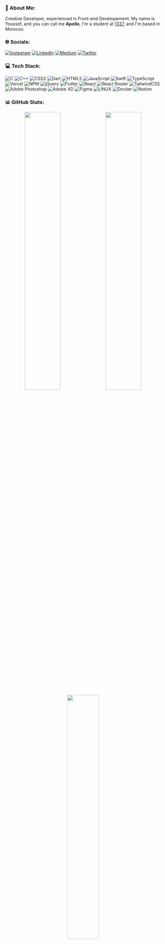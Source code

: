 <!-- <h1 align="center">Hi 👋, I'm Youssef Agnaou</h1>
<h3 align="center">A <a href="https://twitter.com/1337FIL" target="blank">1337</a> student who learns how to code 😇</h3> -->

### 💫 About Me:
Creative Developer, experienced in Front-end Developement. My name is Youssef, and you can call me <strong>Apollo</strong>, I'm a student at <a href="https://twitter.com/1337FIL" target="blank">1337</a>, and I'm based in Morocoo


### 🌐 Socials:
[![Instagram](https://img.shields.io/badge/Instagram-%23E4405F.svg?logo=Instagram&logoColor=white)](https://instagram.com/imyzf) [![LinkedIn](https://img.shields.io/badge/LinkedIn-%230077B5.svg?logo=linkedin&logoColor=white)](https://linkedin.com/in/youssaf) [![Medium](https://img.shields.io/badge/Medium-12100E?logo=medium&logoColor=white)](https://medium.com/@imyzf) [![Twitter](https://img.shields.io/badge/Twitter-%231DA1F2.svg?logo=Twitter&logoColor=white)](https://twitter.com/iimyzf) 

### 💻 Tech Stack:
![C](https://img.shields.io/badge/c-%2300599C.svg?style=for-the-badge&logo=c&logoColor=white) ![C++](https://img.shields.io/badge/c++-%2300599C.svg?style=for-the-badge&logo=c%2B%2B&logoColor=white) ![CSS3](https://img.shields.io/badge/css3-%231572B6.svg?style=for-the-badge&logo=css3&logoColor=white) ![Dart](https://img.shields.io/badge/dart-%230175C2.svg?style=for-the-badge&logo=dart&logoColor=white) ![HTML5](https://img.shields.io/badge/html5-%23E34F26.svg?style=for-the-badge&logo=html5&logoColor=white) ![JavaScript](https://img.shields.io/badge/javascript-%23323330.svg?style=for-the-badge&logo=javascript&logoColor=%23F7DF1E) ![Swift](https://img.shields.io/badge/swift-F54A2A?style=for-the-badge&logo=swift&logoColor=white) ![TypeScript](https://img.shields.io/badge/typescript-%23007ACC.svg?style=for-the-badge&logo=typescript&logoColor=white) ![Vercel](https://img.shields.io/badge/vercel-%23000000.svg?style=for-the-badge&logo=vercel&logoColor=white) ![NPM](https://img.shields.io/badge/NPM-%23000000.svg?style=for-the-badge&logo=npm&logoColor=white) ![jQuery](https://img.shields.io/badge/jquery-%230769AD.svg?style=for-the-badge&logo=jquery&logoColor=white) ![Flutter](https://img.shields.io/badge/Flutter-%2302569B.svg?style=for-the-badge&logo=Flutter&logoColor=white) ![React](https://img.shields.io/badge/react-%2320232a.svg?style=for-the-badge&logo=react&logoColor=%2361DAFB) ![React Router](https://img.shields.io/badge/React_Router-CA4245?style=for-the-badge&logo=react-router&logoColor=white) ![TailwindCSS](https://img.shields.io/badge/tailwindcss-%2338B2AC.svg?style=for-the-badge&logo=tailwind-css&logoColor=white) ![Adobe Photoshop](https://img.shields.io/badge/adobephotoshop-%2331A8FF.svg?style=for-the-badge&logo=adobephotoshop&logoColor=white) ![Adobe XD](https://img.shields.io/badge/Adobe%20XD-470137?style=for-the-badge&logo=Adobe%20XD&logoColor=#FF61F6) 	![Figma](https://img.shields.io/badge/figma-%23F24E1E.svg?style=for-the-badge&logo=figma&logoColor=white) ![LINUX](https://img.shields.io/badge/Linux-FCC624?style=for-the-badge&logo=linux&logoColor=black) ![Docker](https://img.shields.io/badge/docker-%230db7ed.svg?style=for-the-badge&logo=docker&logoColor=white) ![Notion](https://img.shields.io/badge/Notion-%23000000.svg?style=for-the-badge&logo=notion&logoColor=white)

### 📊 GitHub Stats:
<p align="center" href="https://github.com/iimyzf?tab=repositories">
  <img width="48%" src="https://github-readme-stats.vercel.app/api?username=iimyzf&show_icons=true&theme=react"/> &nbsp; &nbsp;
  <img width="48%" src="https://github-readme-streak-stats.herokuapp.com/?user=iimyzf&theme=react">
</p>
<!-- ![](https://github-readme-stats.vercel.app/api?username=iimyzf&theme=react&hide_border=false&include_all_commits=false&count_private=false)<br/>
![](https://github-readme-streak-stats.herokuapp.com/?user=iimyzf&theme=react&hide_border=false)<br/> -->
<!-- ![](https://github-readme-stats.vercel.app/api/top-langs/?username=iimyzf&theme=react&hide_border=false&include_all_commits=false&count_private=false&layout=compact) -->

<!-- ### ✍️ Random Dev Quote
![](https://quotes-github-readme.vercel.app/api?type=horizontal&theme=radical) -->


<!-- [![](https://visitcount.itsvg.in/api?id=iimyzf&icon=5&color=0)](https://visitcount.itsvg.in) -->

<p align="center" href="https://profile.intra.42.fr/users/yagnaou">
  <img width="45%" src="https://badge.mediaplus.ma/binary/yagnaou"/>
</p>
  
<!-- Proudly created with GPRM ( https://gprm.itsvg.in ) -->

<p align="center">
  <img width="15%" src="https://visitcount.itsvg.in/api?id=iimyzf&icon=5&color=0"/>
</p>

<!--
- 🔭 I’m currently working on **CPP**, a whole lot of modules to get familiar with the OOP concept.
-->

<!-- - 🌱 I’m currently learning **C**, **C++**

- ⚡️ Stats of my progress in the 1337 school: -->

<!-- [![yagnaou's 42 stats](https://badge.mediaplus.ma/binary/yagnaou)](https://profile.intra.42.fr/users/yagnaou) -->


<!-- <h3 align="center">Connect with me:</h3>

<p align="center">
<a href="https://twitter.com/iimyzf" target="blank"><img align="center" src="https://raw.githubusercontent.com/rahuldkjain/github-profile-readme-generator/master/src/images/icons/Social/twitter.svg" alt="iimyzf" height="30" width="40" /></a> &nbsp;
<a href="https://linkedin.com/in/youssaf" target="blank"><img align="center" src="https://raw.githubusercontent.com/rahuldkjain/github-profile-readme-generator/master/src/images/icons/Social/linked-in-alt.svg" alt="youssaf" height="30" width="40" /></a> &nbsp;
<a href="https://instagram.com/imyzf" target="blank"><img align="center" src="https://raw.githubusercontent.com/rahuldkjain/github-profile-readme-generator/master/src/images/icons/Social/instagram.svg" alt="imyzf" height="30" width="40" /></a>
</p>

<h3 align="center">Languages and Tools:</h3>

<p align="center"> <a href="https://www.w3.org/html/" target="_blank" rel="noreferrer"> <img src="https://raw.githubusercontent.com/devicons/devicon/master/icons/html5/html5-original-wordmark.svg" alt="html5" width="40" height="40"/> </a> &nbsp;
<a href="https://www.w3schools.com/css/" target="_blank" rel="noreferrer"> <img src="https://raw.githubusercontent.com/devicons/devicon/master/icons/css3/css3-original-wordmark.svg" alt="css3" width="40" height="40"/> </a> &nbsp; <a href="https://developer.mozilla.org/en-US/docs/Web/JavaScript" target="_blank" rel="noreferrer"> <img src="https://raw.githubusercontent.com/devicons/devicon/master/icons/javascript/javascript-original.svg" alt="javascript" width="40" height="40"/> </a> &nbsp; <a href="https://www.cprogramming.com/" target="_blank" rel="noreferrer"> <img src="https://raw.githubusercontent.com/devicons/devicon/master/icons/c/c-original.svg" alt="c" width="40" height="40"/> </a> &nbsp; <a href="https://dart.dev" target="_blank" rel="noreferrer"> <img src="https://www.vectorlogo.zone/logos/dartlang/dartlang-icon.svg" alt="dart" width="40" height="40"/> </a> &nbsp; <a href="https://flutter.dev" target="_blank" rel="noreferrer"> <img src="https://www.vectorlogo.zone/logos/flutterio/flutterio-icon.svg" alt="flutter" width="40" height="40"/> </a> &nbsp; <a href="https://www.photoshop.com/en" target="_blank" rel="noreferrer"> <img src="https://raw.githubusercontent.com/devicons/devicon/master/icons/photoshop/photoshop-line.svg" alt="photoshop" width="40" height="40"/> </a> &nbsp; <a href="https://www.adobe.com/products/xd.html" target="_blank" rel="noreferrer"> <img src="https://cdn.worldvectorlogo.com/logos/adobe-xd.svg" alt="xd" width="40" height="40"/> </a> </p>

<h3 align="center">My GitHub Stats:</h3>
<p align="center" href="https://github.com/iimyzf?tab=repositories">
  <img width="48%" src="https://github-readme-stats.vercel.app/api?username=iimyzf&show_icons=true&theme=radical"/> &nbsp; &nbsp;
  <img width="48%" src="https://github-readme-streak-stats.herokuapp.com/?user=iimyzf&theme=radical">
</p> -->

<!-- <a href="https://github.com/iimyzf?tab=repositories">
 <img align="center" src="https://github-readme-streak-stats.herokuapp.com/?user=iimyzf&theme=radical">
</a> -->


<!-- <h3 align="left">My GitHub Stats:</h3>
<p align="left">
  <img width="48%" src="https://github-readme-stats.vercel.app/api?username=iimyzf&show_icons=true&theme=radical" />
  <img width="48%" src="https://github-readme-streak-stats.herokuapp.com/?user=iimyzf&theme=radical" />
</p> -->

<!-- ![Imyzf's GitHub activity graph](https://activity-graph.herokuapp.com/graph?username=iimyzf&theme=redical) -->

<!---
iimyzf/iimyzf is a ✨ special ✨ repository because its `README.md` (this file) appears on your GitHub profile.
You can click the Preview link to take a look at your changes.
--->
